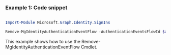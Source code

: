 ### Example 1: Code snippet

```powershell

Import-Module Microsoft.Graph.Identity.SignIns

Remove-MgIdentityAuthenticationEventFlow -AuthenticationEventsFlowId $authenticationEventsFlowId

```
This example shows how to use the Remove-MgIdentityAuthenticationEventFlow Cmdlet.

